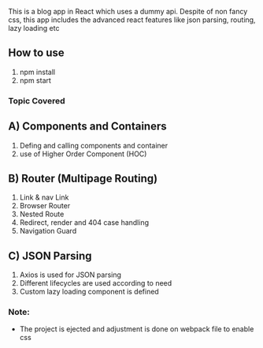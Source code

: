This is a blog app in React which uses a dummy api. Despite of non fancy css, this app includes the advanced react features like json parsing, routing, lazy loading etc

## How to use

1. npm install
2. npm start

### Topic Covered

## A) Components and Containers

1. Defing and calling components and container
2. use of Higher Order Component (HOC)

## B) Router (Multipage Routing)

1. Link & nav Link
2. Browser Router
3. Nested Route
4. Redirect, render and 404 case handling
5. Navigation Guard

## C) JSON Parsing

1. Axios is used for JSON parsing
2. Different lifecycles are used according to need
3. Custom lazy loading component is defined

### Note:

- The project is ejected and adjustment is done on webpack file to enable css
